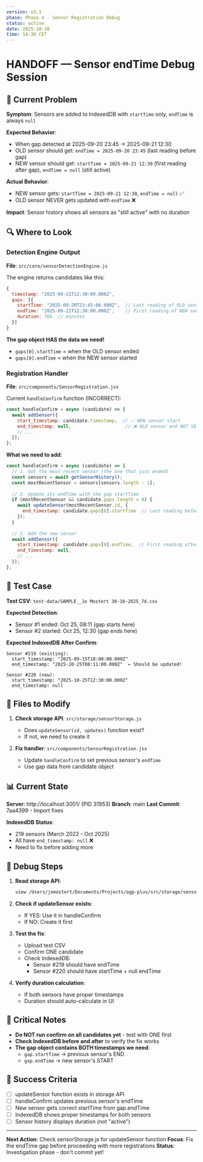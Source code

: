 ```yaml
---
version: v3.1
phase: Phase 4 - Sensor Registration Debug
status: active
date: 2025-10-30
time: 14:30 CET
---
```


# HANDOFF — Sensor endTime Debug Session

## 🎯 Current Problem

**Symptom**: Sensors are added to IndexedDB with `startTime` only, `endTime` is always `null`

**Expected Behavior**:
- When gap detected at 2025-09-20 23:45 → 2025-09-21 12:30
- OLD sensor should get: `endTime = 2025-09-20 23:45` (last reading before gap)
- NEW sensor should get: `startTime = 2025-09-21 12:30` (first reading after gap), `endTime = null` (still active)

**Actual Behavior**:
- NEW sensor gets: `startTime = 2025-09-21 12:30`, `endTime = null` ✅
- OLD sensor NEVER gets updated with `endTime` ❌

**Impact**: Sensor history shows all sensors as "still active" with no duration

## 🔍 Where to Look

### Detection Engine Output
**File**: `src/core/sensorDetectionEngine.js`

The engine returns candidates like this:
```javascript
{
  timestamp: "2025-09-21T12:30:00.000Z",
  gaps: [{
    startTime: "2025-09-20T23:45:00.000Z",  // Last reading of OLD sensor
    endTime: "2025-09-21T12:30:00.000Z",    // First reading of NEW sensor
    duration: 765  // minutes
  }]
}
```

**The gap object HAS the data we need!**
- `gaps[0].startTime` = when the OLD sensor ended
- `gaps[0].endTime` = when the NEW sensor started

### Registration Handler
**File**: `src/components/SensorRegistration.jsx`

Current `handleConfirm` function (INCORRECT):
```javascript
const handleConfirm = async (candidate) => {
  await addSensor({
    start_timestamp: candidate.timestamp,  // ✅ NEW sensor start
    end_timestamp: null,                    // ❌ OLD sensor end NOT SET!
    // ...
  });
};
```

**What we need to add**:
```javascript
const handleConfirm = async (candidate) => {
  // 1. Get the most recent sensor (the one that just ended)
  const sensors = await getSensorHistory();
  const mostRecentSensor = sensors[sensors.length - 1];
  
  // 2. Update its endTime with the gap startTime
  if (mostRecentSensor && candidate.gaps.length > 0) {
    await updateSensor(mostRecentSensor.id, {
      end_timestamp: candidate.gaps[0].startTime  // Last reading before gap!
    });
  }
  
  // 3. Add the new sensor
  await addSensor({
    start_timestamp: candidate.gaps[0].endTime,  // First reading after gap
    end_timestamp: null,
    // ...
  });
};
```

## 🧪 Test Case

**Test CSV**: `test-data/SAMPLE__Jo Mostert 30-10-2025_7d.csv`

**Expected Detection**:
- Sensor #1 ended: Oct 25, 08:11 (gap starts here)
- Sensor #2 started: Oct 25, 12:30 (gap ends here)

**Expected IndexedDB After Confirm**:
```
Sensor #219 (existing):
  start_timestamp: "2025-09-15T10:00:00.000Z"
  end_timestamp: "2025-10-25T08:11:00.000Z"  ← Should be updated!
  
Sensor #220 (new):
  start_timestamp: "2025-10-25T12:30:00.000Z"
  end_timestamp: null
```

## 🔧 Files to Modify

1. **Check storage API**: `src/storage/sensorStorage.js`
   - Does `updateSensor(id, updates)` function exist?
   - If not, we need to create it

2. **Fix handler**: `src/components/SensorRegistration.jsx`
   - Update `handleConfirm` to set previous sensor's `endTime`
   - Use gap data from candidate object

## 📊 Current State

**Server**: http://localhost:3001/ (PID 31953)
**Branch**: main
**Last Commit**: 7aa4399 - Import fixes

**IndexedDB Status**:
- 219 sensors (March 2022 - Oct 2025)
- All have `end_timestamp: null` ❌
- Need to fix before adding more

## 🎯 Debug Steps

1. **Read storage API**:
   ```bash
   view /Users/jomostert/Documents/Projects/agp-plus/src/storage/sensorStorage.js
   ```

2. **Check if updateSensor exists**:
   - If YES: Use it in handleConfirm
   - If NO: Create it first

3. **Test the fix**:
   - Upload test CSV
   - Confirm ONE candidate
   - Check IndexedDB:
     - Sensor #219 should have endTime
     - Sensor #220 should have startTime + null endTime

4. **Verify duration calculation**:
   - If both sensors have proper timestamps
   - Duration should auto-calculate in UI

## 🚨 Critical Notes

- **Do NOT run confirm on all candidates yet** - test with ONE first
- **Check IndexedDB before and after** to verify the fix works
- **The gap object contains BOTH timestamps we need**:
  - `gap.startTime` → previous sensor's END
  - `gap.endTime` → new sensor's START

## 📝 Success Criteria

- [ ] updateSensor function exists in storage API
- [ ] handleConfirm updates previous sensor's endTime
- [ ] New sensor gets correct startTime from gap.endTime
- [ ] IndexedDB shows proper timestamps for both sensors
- [ ] Sensor history displays duration (not "active")

---

**Next Action**: Check sensorStorage.js for updateSensor function
**Focus**: Fix the endTime gap before proceeding with more registrations
**Status**: Investigation phase - don't commit yet!

